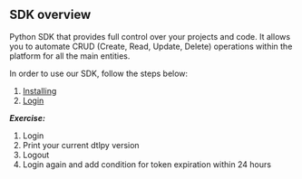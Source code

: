 ## SDK overview

Python SDK that provides full control over your projects and code. It allows you to automate CRUD (Create, Read, Update, Delete) operations within the platform for all the main entities. 

In order to use our SDK, follow the steps below: 

1. [Installing](https://github.com/dataloop-ai/dtlpy-documentation/blob/main/tutorials/getting_started/sdk_overview/chapter.md#installing-prerequisite-software)
2. [Login](https://github.com/dataloop-ai/dtlpy-documentation/blob/main/tutorials/getting_started/sdk_overview/chapter.md#sdk-login)


***Exercise:***

1. Login 
2. Print your current dtlpy version
3. Logout 
4. Login again and add condition for token expiration within 24 hours














